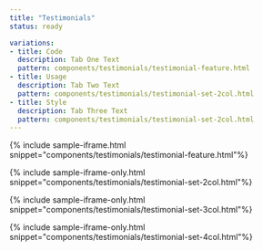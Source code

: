 ```yaml
---
title: "Testimonials"
status: ready

variations:
- title: Code
  description: Tab One Text
  pattern: components/testimonials/testimonial-feature.html
- title: Usage
  description: Tab Two Text
  pattern: components/testimonials/testimonial-set-2col.html
- title: Style
  description: Tab Three Text
  pattern: components/testimonials/testimonial-set-2col.html
---
```


{% include sample-iframe.html snippet="components/testimonials/testimonial-feature.html"%}

{% include sample-iframe-only.html snippet="components/testimonials/testimonial-set-2col.html"%}

{% include sample-iframe-only.html snippet="components/testimonials/testimonial-set-3col.html"%}

{% include sample-iframe-only.html snippet="components/testimonials/testimonial-set-4col.html"%}